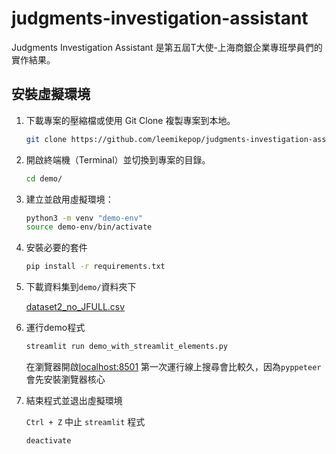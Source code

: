 # judgments-investigation-assistant
Judgments Investigation Assistant 是第五屆T大使-上海商銀企業專班學員們的實作結果。

## 安裝虛擬環境

1. 下載專案的壓縮檔或使用 Git Clone 複製專案到本地。

    ```bash
    git clone https://github.com/leemikepop/judgments-investigation-assistant.git
    ```

2. 開啟終端機（Terminal）並切換到專案的目錄。

    ```bash
    cd demo/
    ```

3. 建立並啟用虛擬環境：

   ```bash
   python3 -m venv "demo-env"
   source demo-env/bin/activate
   ```

4. 安裝必要的套件

    ```bash
    pip install -r requirements.txt
    ```
5. 下載資料集到`demo/`資料夾下

    [dataset2_no_JFULL.csv](https://drive.google.com/file/d/1RXb2XytTrLxhzNgKLwkOyqJlkxnJvnVa/view?usp=sharing)
    
6. 運行demo程式

    ```bash
    streamlit run demo_with_streamlit_elements.py
    ```
    在瀏覽器開啟[localhost:8501](localhost:8501)
    第一次運行線上搜尋會比較久，因為`pyppeteer`會先安裝瀏覽器核心

7. 結束程式並退出虛擬環境

    `Ctrl + Z` 中止 `streamlit` 程式
    
    ```bash
    deactivate
    ```